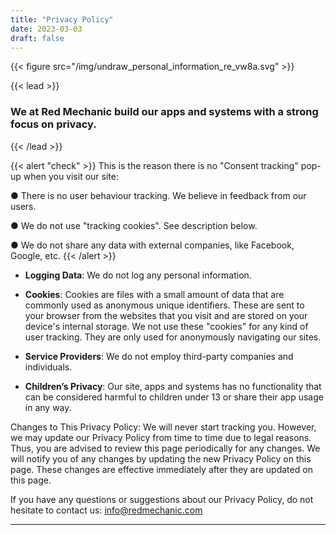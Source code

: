 ```yaml
---
title: "Privacy Policy"
date: 2023-03-03
draft: false
---
```

{{< figure src="/img/undraw_personal_information_re_vw8a.svg" >}}

{{< lead >}}
### We at Red Mechanic build our apps and systems with a strong focus on privacy.
{{< /lead >}}

{{< alert "check" >}}
This is the reason there is no "Consent tracking" pop-up when you visit our site:

● There is no user behaviour tracking. We believe in feedback from our users.

● We do not use "tracking cookies". See description below.

● We do not share any data with external companies, like Facebook, Google, etc.
{{< /alert >}}

- **Logging Data**: We do not log any personal information. 

- **Cookies**: Cookies are files with a small amount of data that are commonly used as anonymous unique identifiers. These are sent to your browser from the websites that you visit and are stored on your device's internal storage. We not use these "cookies" for any kind of user tracking. They are only used for anonymously navigating our sites.

- **Service Providers**: We do not employ third-party companies and individuals.

- **Children’s Privacy**: Our site, apps and systems has no functionality that can be considered harmful to children under 13 or share their app usage in any way.

Changes to This Privacy Policy: We will never start tracking you. However, we may update our Privacy Policy from time to time due to legal reasons. Thus, you are advised to review this page periodically for any changes. We will notify you of any changes by updating the new Privacy Policy on this page. These changes are effective immediately after they are updated on this page.

If you have any questions or suggestions about our Privacy Policy, do not hesitate to contact us: info@redmechanic.com

---

